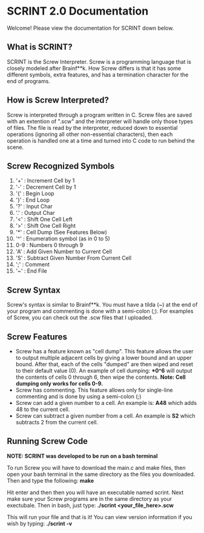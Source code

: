 # SCRINT 2.0 Documentation
Welcome! Please view the documentation for SCRINT down below.

## What is SCRINT?
SCRINT is the Screw Interpreter. Screw is a programming language that is closely modeled after Brainf\*\*k. How Screw differs is that it has some different symbols, extra features, and has a termination character for the end of programs.

## How is Screw Interpreted?
Screw is interpreted through a program written in C. Screw files are saved with an extention of ".scw" and the interpreter will handle only those types of files. The file is read by the interpreter, reduced down to essential operations (ignoring all other non-essential characters), then each operation is handled one at a time and turned into C code to run behind the scene.

## Screw Recognized Symbols
1.  '+'  :  Increment Cell by 1
2.  '-'  :  Decrement Cell by 1
3.  '{'  :  Begin Loop
4.  '}'  :  End Loop
5.  '?'  :  Input Char
6.  '.'   :  Output Char
7.  '<'  :  Shift One Cell Left
8.  '>'  :  Shift One Cell Right
9.  '\*'  : Cell Dump (See Features Below)
10. '^'  : Enumeration symbol (as in 0 to 5)
11. 0-9  : Numbers 0 through 9
12. 'A'  : Add Given Number to Current Cell
13. 'S'  : Subtract Given Number From Current Cell
12. ';'  : Comment
13. '~'  :  End File

## Screw Syntax
Screw's syntax is similar to Brainf\*\*k. You must have a tilda (~) at the end of your program and commenting is done with a semi-colon (;). For examples of Screw, you can check out the .scw files that I uploaded.

## Screw Features
- Screw has a feature known as "cell dump". This feature allows the user to output multiple adjacent cells by giving a lower bound and an upper bound. After that, each of the cells "dumped" are then wiped and reset to their default value (0). An example of cell dumping: **\*0^6** will output the contents of cells 0 through 6, then wipe the contents. **Note: Cell dumping only works for cells 0-9.**
- Screw has commenting. This feature allows only for single-line commenting and is done by using a semi-colon (;)
- Screw can add a given number to a cell. An example is: **A48** which adds 48 to the current cell.
- Screw can subtract a given number from a cell. An example is **S2** which subtracts 2 from the current cell.

## Running Screw Code
**NOTE: SCRINT was developed to be run on a bash terminal**

To run Screw you will have to download the main.c and make files, then open your bash terminal in the same directory as the files you downloaded. Then and type the following: 
**make**

Hit enter and then then you will have an executable named scrint. Next make sure your Screw programs are in the same directory as your exectubale. Then in bash, just type:                                                                                                 **./scrint <your_file_here>.scw**

This will run your file and that is it! You can view version information if you wish by typing:                                         **./scrint -v**

